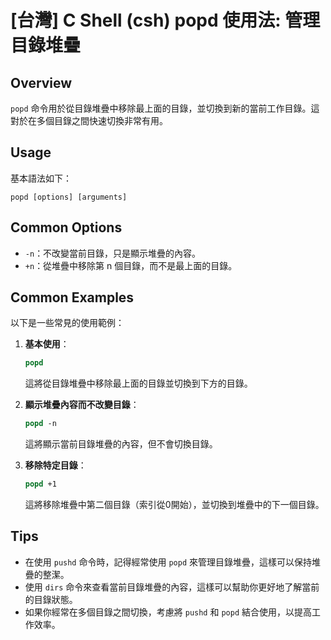 # [台灣] C Shell (csh) popd 使用法: 管理目錄堆疊

## Overview
`popd` 命令用於從目錄堆疊中移除最上面的目錄，並切換到新的當前工作目錄。這對於在多個目錄之間快速切換非常有用。

## Usage
基本語法如下：
```
popd [options] [arguments]
```

## Common Options
- `-n`：不改變當前目錄，只是顯示堆疊的內容。
- `+n`：從堆疊中移除第 n 個目錄，而不是最上面的目錄。

## Common Examples
以下是一些常見的使用範例：

1. **基本使用**：
   ```csh
   popd
   ```
   這將從目錄堆疊中移除最上面的目錄並切換到下方的目錄。

2. **顯示堆疊內容而不改變目錄**：
   ```csh
   popd -n
   ```
   這將顯示當前目錄堆疊的內容，但不會切換目錄。

3. **移除特定目錄**：
   ```csh
   popd +1
   ```
   這將移除堆疊中第二個目錄（索引從0開始），並切換到堆疊中的下一個目錄。

## Tips
- 在使用 `pushd` 命令時，記得經常使用 `popd` 來管理目錄堆疊，這樣可以保持堆疊的整潔。
- 使用 `dirs` 命令來查看當前目錄堆疊的內容，這樣可以幫助你更好地了解當前的目錄狀態。
- 如果你經常在多個目錄之間切換，考慮將 `pushd` 和 `popd` 結合使用，以提高工作效率。